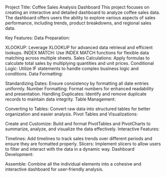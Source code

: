 Project Title: Coffee Sales Analysis Dashboard
This project focuses on creating an interactive and detailed dashboard to analyze coffee sales data. The dashboard offers users the ability to explore various aspects of sales performance, including trends, product breakdowns, and regional sales data.

Key Features:
Data Preparation:

XLOOKUP: Leverage XLOOKUP for advanced data retrieval and efficient lookups.
INDEX MATCH: Use INDEX MATCH functions for flexible data matching across multiple sheets.
Sales Calculations: Apply formulas to calculate total sales by multiplying quantities and unit prices.
Conditional Logic: Utilize IF statements to handle complex business logic and conditions.
Data Formatting:

Standardizing Dates: Ensure consistency by formatting all date entries uniformly.
Number Formatting: Format numbers for enhanced readability and presentation.
Handling Duplicates: Identify and remove duplicate records to maintain data integrity.
Table Management:

Converting to Tables: Convert raw data into structured tables for better organization and easier analysis.
Pivot Tables and Visualizations:

Create and Customize: Build and format PivotTables and PivotCharts to summarize, analyze, and visualize the data effectively.
Interactive Features:

Timelines: Add timelines to track sales trends over different periods and ensure they are formatted properly.
Slicers: Implement slicers to allow users to filter and interact with the data in a dynamic way.
Dashboard Development:

Assemble: Combine all the individual elements into a cohesive and interactive dashboard for user-friendly analysis.


